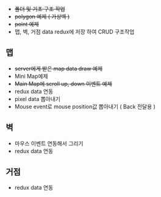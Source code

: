 *  ~~폴더 및 기초 구조 작업~~
*  ~~polygon 예제 ( 가상벽 )~~
*  ~~point 예제~~
*  맵, 벽, 거점 data redux에 저장 하여 CRUD 구조작업
  

## 맵
*  ~~server에게 받은 map data draw 예제~~
*  Mini Map예제
*  ~~Main Map에 scroll up, down 이벤트 예제~~
*  redux data 연동
*  pixel data 뽑아내기
*  Mouse event로 mouse position값 뽑아내기 ( Back 전달용 )


## 벽
* 마우스 이벤트 연동해서 그리기
* redux data 연동

## 거점
* redux data 연동